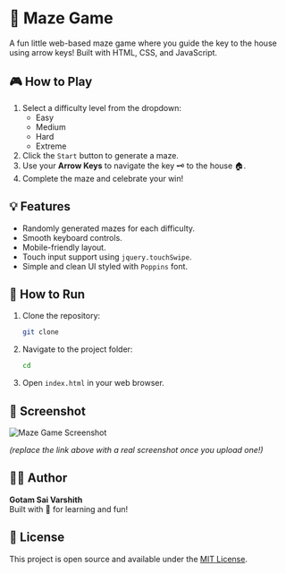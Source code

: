 # 🧩 Maze Game

A fun little web-based maze game where you guide the key to the house using arrow keys! Built with HTML, CSS, and JavaScript.

## 🎮 How to Play

1. Select a difficulty level from the dropdown:
   - Easy
   - Medium
   - Hard
   - Extreme
2. Click the `Start` button to generate a maze.
3. Use your **Arrow Keys** to navigate the key 🗝️ to the house 🏠.
4. Complete the maze and celebrate your win!

## 💡 Features

- Randomly generated mazes for each difficulty.
- Smooth keyboard controls.
- Mobile-friendly layout.
- Touch input support using `jquery.touchSwipe`.
- Simple and clean UI styled with `Poppins` font.

## 🚀 How to Run

1. Clone the repository:
    ```bash
    git clone 
    ```
2. Navigate to the project folder:
    ```bash
    cd 
    ```
3. Open `index.html` in your web browser.

## 📸 Screenshot

![Maze Game Screenshot](https://via.placeholder.com/800x400.png?text=Your+Screenshot+Here)

*(replace the link above with a real screenshot once you upload one!)*

## 👨‍💻 Author

**Gotam Sai Varshith**  
Built with 💖 for learning and fun!

## 📄 License

This project is open source and available under the [MIT License](LICENSE).
